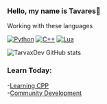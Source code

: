 ### Hello, my name is Tavares👋
Working with these languages

[![Python](https://img.shields.io/badge/Python-3776AB?style=for-the-badge&logo=python&logoColor=white)]()
[![C++](https://img.shields.io/badge/C%2B%2B-00599C?style=for-the-badge&logo=c%2B%2B&logoColor=white)]()
[![Lua](https://img.shields.io/badge/Lua-2C2D72?style=for-the-badge&logo=lua&logoColor=white)]()


![TarvaxDev GitHub stats](https://github-readme-stats.vercel.app/api?username=TarvaxDev&show_icons=true&theme=radical)

### Learn Today:

-[Learning CPP](https://www.learncpp.com/)<br/>
-[Community Development](https://discord.gg/ueFzcXPpnN)<br/>
